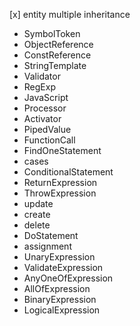  [x] entity multiple inheritance

- SymbolToken
- ObjectReference
- ConstReference
- StringTemplate
- Validator
- RegExp
- JavaScript
- Processor
- Activator
- PipedValue
- FunctionCall
- FindOneStatement
- cases
- ConditionalStatement
- ReturnExpression
- ThrowExpression
- update
- create
- delete
- DoStatement
- assignment
- UnaryExpression
- ValidateExpression
- AnyOneOfExpression
- AllOfExpression
- BinaryExpression
- LogicalExpression